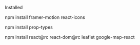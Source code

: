 Installed 

npm install framer-motion react-icons

npm install prop-types


npm install react@rc react-dom@rc leaflet
google-map-react